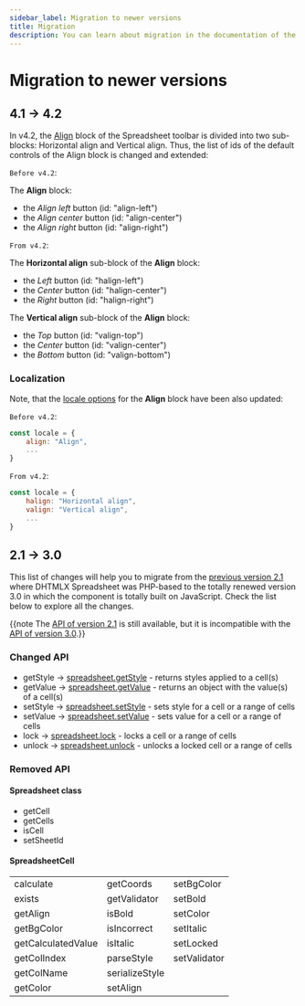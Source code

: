 ```yaml
---
sidebar_label: Migration to newer versions
title: Migration
description: You can learn about migration in the documentation of the DHTMLX JavaScript Spreadsheet library. Browse developer guides and API reference, try out code examples and live demos, and download a free 30-day evaluation version of DHTMLX Spreadsheet.
---
```


# Migration to newer versions

## 4.1 -> 4.2

In v4.2, the [Align](customization.md/#default-controls) block of the Spreadsheet toolbar is divided into two sub-blocks: Horizontal align and Vertical align. Thus, the list of ids of the default controls of the Align block is changed and extended:

`Before v4.2`:

The **Align** block:

- the *Align left* button (id: "align-left")
- the *Align center* button (id: "align-center")
- the *Align right* button (id: "align-right")

`From v4.2`:

The **Horizontal align** sub-block of the **Align** block:

- the *Left* button (id: "halign-left")
- the *Center* button (id: "halign-center")
- the *Right* button (id: "halign-right")
  
The **Vertical align** sub-block of the **Align** block:
    
- the *Top* button (id: "valign-top")
- the *Center* button (id: "valign-center")
- the *Bottom* button (id: "valign-bottom")

### Localization

Note, that the [locale options](localization.md/) for the **Align** block have been also updated:

`Before v4.2`:

~~~js
const locale = {
    align: "Align",
    ...
}
~~~

`From v4.2`:

~~~js
const locale = {
    halign: "Horizontal align",
    valign: "Vertical align",
    ...
}
~~~

## 2.1 -> 3.0

This list of changes will help you to migrate from the [previous version 2.1](https://docs.dhtmlx.com/spreadsheet__index.html) where DHTMLX Spreadsheet was PHP-based to the totally renewed version 3.0 in which the component is totally built on JavaScript. Check the list below to explore all the changes.

{{note The [API of version 2.1](https://docs.dhtmlx.com/spreadsheet__reference.html) is still available, but it is incompatible with the [API of version 3.0](api/api_overview.md).}}

### Changed API

- getStyle -> [spreadsheet.getStyle](api/spreadsheet_getstyle_method.md) - returns styles applied to a cell(s)
- getValue -> [spreadsheet.getValue](api/spreadsheet_getvalue_method.md) - returns an object with the value(s) of a cell(s)
- setStyle -> [spreadsheet.setStyle](api/spreadsheet_setstyle_method.md) - sets style for a cell or a range of cells
- setValue -> [spreadsheet.setValue](api/spreadsheet_setvalue_method.md) - sets value for a cell or a range of cells
- lock -> [spreadsheet.lock](api/spreadsheet_lock_method.md) - locks a cell or a range of cells
- unlock -> [spreadsheet.unlock](api/spreadsheet_unlock_method.md) - unlocks a locked cell or a range of cells

### Removed API

#### Spreadsheet class

- getCell
- getCells
- isCell
- setSheetId

#### SpreadsheetCell

<table>
<tr>
	<td>calculate</td>
    <td>getCoords</td>
    <td>setBgColor</td>
</tr>
<tr>
	<td>exists</td>
    <td>getValidator</td>
    <td>setBold</td>
</tr>
<tr>
	<td>getAlign</td>
    <td>isBold</td>
    <td>setColor</td>
</tr>
<tr>
	<td>getBgColor</td>
    <td>isIncorrect</td>
    <td>setItalic</td>
</tr>
<tr>
	<td>getCalculatedValue</td>
    <td>isItalic</td>
    <td>setLocked</td>
</tr>
<tr>
	<td>getColIndex</td>
    <td>parseStyle</td>
    <td>setValidator</td>
</tr>
<tr>
	<td>getColName</td>
    <td>serializeStyle</td>
    <td></td>
</tr>
<tr>
	<td>getColor</td>
    <td>setAlign</td>
    <td></td>
</tr>
</table>
